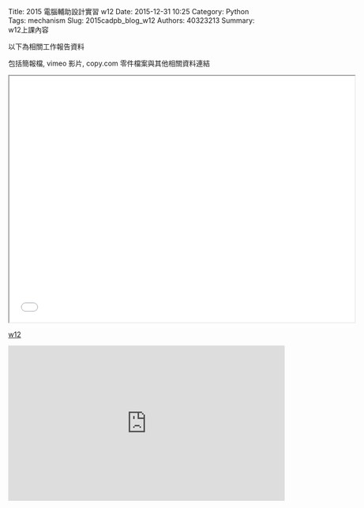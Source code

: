 Title: 2015 電腦輔助設計實習 w12
Date: 2015-12-31 10:25
Category: Python
Tags: mechanism
Slug: 2015cadpb_blog_w12
Authors: 40323213
Summary: w12上課內容

以下為相關工作報告資料

包括簡報檔, vimeo 影片, copy.com 零件檔案與其他相關資料連結

<iframe src="cadp_w12_lecture.html" width="700" height="500"></iframe>

<p><a href="cadp_w12_lecture.html" target="_blank">w12</a></p>

<iframe width="560" height="315" src="https://www.youtube.com/embed/62vNZgG3g8A" frameborder="0" allowfullscreen></iframe>





